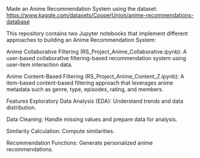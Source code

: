 Made an Anime Recommendation System using the dataset:
https://www.kaggle.com/datasets/CooperUnion/anime-recommendations-database

This repository contains two Jupyter notebooks that implement different approaches to building an Anime Recommendation System:

Anime Collaborative Filtering (RS_Project_Anime_Collaborative.ipynb): A user-based collaborative filtering-based recommendation system using user-item interaction data.

Anime Content-Based Filtering (RS_Project_Anime_Content_Z.ipynb): A item-based content-based filtering approach that leverages anime metadata such as genre, type, episodes, rating, and members.

Features
Exploratory Data Analysis (EDA): Understand trends and data distribution.

Data Cleaning: Handle missing values and prepare data for analysis.

Similarity Calculation: Compute similarities.

Recommendation Functions: Generate personalized anime recommendations.

